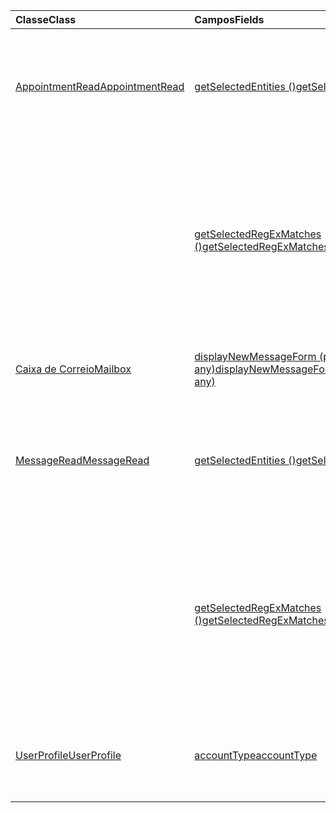 | <span data-ttu-id="ae384-101">Classe</span><span class="sxs-lookup"><span data-stu-id="ae384-101">Class</span></span> | <span data-ttu-id="ae384-102">Campos</span><span class="sxs-lookup"><span data-stu-id="ae384-102">Fields</span></span> | <span data-ttu-id="ae384-103">Descrição</span><span class="sxs-lookup"><span data-stu-id="ae384-103">Description</span></span> |
|:---|:---|:---|
|[<span data-ttu-id="ae384-104">AppointmentRead</span><span class="sxs-lookup"><span data-stu-id="ae384-104">AppointmentRead</span></span>](/javascript/api/outlook/outlook.appointmentread)|[<span data-ttu-id="ae384-105">getSelectedEntities ()</span><span class="sxs-lookup"><span data-stu-id="ae384-105">getSelectedEntities()</span></span>](/javascript/api/outlook/outlook.appointmentread#getselectedentities--)|<span data-ttu-id="ae384-106">Obtém as entidades encontradas em uma correspondência realçada que um usuário selecionou.</span><span class="sxs-lookup"><span data-stu-id="ae384-106">Gets the entities found in a highlighted match a user has selected.</span></span>|
||[<span data-ttu-id="ae384-107">getSelectedRegExMatches ()</span><span class="sxs-lookup"><span data-stu-id="ae384-107">getSelectedRegExMatches()</span></span>](/javascript/api/outlook/outlook.appointmentread#getselectedregexmatches--)|<span data-ttu-id="ae384-108">Retorna valores de cadeia de caracteres em uma correspondência realçada que corresponde às expressões regulares definidas no arquivo de manifesto XML.</span><span class="sxs-lookup"><span data-stu-id="ae384-108">Returns string values in a highlighted match that match the regular expressions defined in the manifest XML file.</span></span>|
|[<span data-ttu-id="ae384-109">Caixa de Correio</span><span class="sxs-lookup"><span data-stu-id="ae384-109">Mailbox</span></span>](/javascript/api/outlook/outlook.mailbox)|[<span data-ttu-id="ae384-110">displayNewMessageForm (parâmetros: any)</span><span class="sxs-lookup"><span data-stu-id="ae384-110">displayNewMessageForm(parameters: any)</span></span>](/javascript/api/outlook/outlook.mailbox#displaynewmessageform-parameters-)|<span data-ttu-id="ae384-111">Exibe um formulário para criar uma nova mensagem.</span><span class="sxs-lookup"><span data-stu-id="ae384-111">Displays a form for creating a new message.</span></span>|
|[<span data-ttu-id="ae384-112">MessageRead</span><span class="sxs-lookup"><span data-stu-id="ae384-112">MessageRead</span></span>](/javascript/api/outlook/outlook.messageread)|[<span data-ttu-id="ae384-113">getSelectedEntities ()</span><span class="sxs-lookup"><span data-stu-id="ae384-113">getSelectedEntities()</span></span>](/javascript/api/outlook/outlook.messageread#getselectedentities--)|<span data-ttu-id="ae384-114">Obtém as entidades encontradas em uma correspondência realçada que um usuário selecionou.</span><span class="sxs-lookup"><span data-stu-id="ae384-114">Gets the entities found in a highlighted match a user has selected.</span></span>|
||[<span data-ttu-id="ae384-115">getSelectedRegExMatches ()</span><span class="sxs-lookup"><span data-stu-id="ae384-115">getSelectedRegExMatches()</span></span>](/javascript/api/outlook/outlook.messageread#getselectedregexmatches--)|<span data-ttu-id="ae384-116">Retorna valores de cadeia de caracteres em uma correspondência realçada que corresponde às expressões regulares definidas no arquivo de manifesto XML.</span><span class="sxs-lookup"><span data-stu-id="ae384-116">Returns string values in a highlighted match that match the regular expressions defined in the manifest XML file.</span></span>|
|[<span data-ttu-id="ae384-117">UserProfile</span><span class="sxs-lookup"><span data-stu-id="ae384-117">UserProfile</span></span>](/javascript/api/outlook/outlook.userprofile)|[<span data-ttu-id="ae384-118">accountType</span><span class="sxs-lookup"><span data-stu-id="ae384-118">accountType</span></span>](/javascript/api/outlook/outlook.userprofile#accounttype)|<span data-ttu-id="ae384-119">Obtém o tipo de conta do usuário associado à caixa de correio.</span><span class="sxs-lookup"><span data-stu-id="ae384-119">Gets the account type of the user associated with the mailbox.</span></span>|
